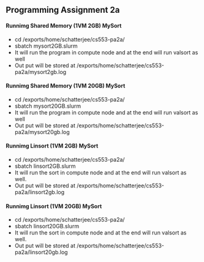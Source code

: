 ## Programming Assignment 2a
#### Runnimg Shared Memory (1VM 2GB) MySort
 
- cd /exports/home/schatterjee/cs553-pa2a/
- sbatch mysort2GB.slurm
- It will run the program in compute node and at the end will run valsort as well
- Out put will be stored at /exports/home/schatterjee/cs553-pa2a/mysort2gb.log

#### Runnimg Shared Memory (1VM 20GB) MySort
 
- cd /exports/home/schatterjee/cs553-pa2a/
- sbatch mysort20GB.slurm
- It will run the program in compute node and at the end will run valsort as well
- Out put will be stored at /exports/home/schatterjee/cs553-pa2a/mysort20gb.log

#### Runnimg Linsort (1VM 2GB) MySort
 
- cd /exports/home/schatterjee/cs553-pa2a/
- sbatch linsort2GB.slurm
- It will run the sort in compute node and at the end will run valsort as well.
- Out put will be stored at /exports/home/schatterjee/cs553-pa2a/linsort2gb.log

#### Runnimg Linsort (1VM 20GB) MySort
 
- cd /exports/home/schatterjee/cs553-pa2a/
- sbatch linsort20GB.slurm
- It will run the sort in compute node and at the end will run valsort as well.
- Out put will be stored at /exports/home/schatterjee/cs553-pa2a/linsort20gb.log